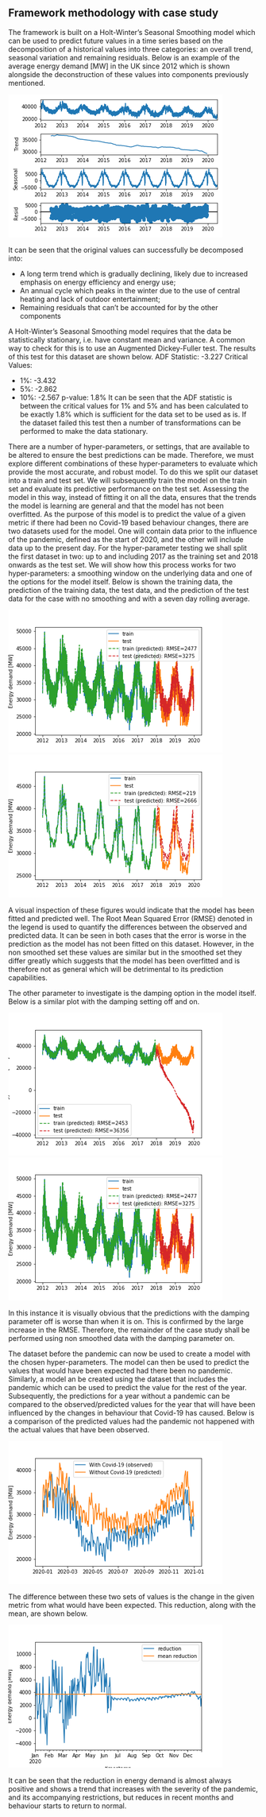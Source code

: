 ## Framework methodology with case study
The framework is built on a Holt-Winter’s Seasonal Smoothing model which can be used to predict future values in a time series based on the decomposition of a historical values into three categories: an overall trend, seasonal variation and remaining residuals. Below is an example of the average energy demand [MW] in the UK since 2012 which is shown alongside the deconstruction of these values into components previously mentioned.

![Decomposition of original signal](img/seasonal_decomposition_not_smoothed.png)

It can be seen that the original values can successfully be decomposed into:
- A long term trend which is gradually declining, likely due to increased emphasis on energy efficiency and energy use;
- An annual cycle which peaks in the winter due to the use of central heating and lack of outdoor entertainment;
- Remaining residuals that can’t be accounted for by the other components

A Holt-Winter’s Seasonal Smoothing model requires that the data be statistically stationary, i.e. have constant mean and variance. A common way to check for this is to use an Augmented Dickey-Fuller test. The results of this test for this dataset are shown below.
ADF Statistic: -3.227
Critical Values:
- 1%: -3.432
- 5%: -2.862
- 10%: -2.567
p-value: 1.8%
It can be seen that the ADF statistic is between the critical values for 1% and 5% and has been calculated to be exactly 1.8% which is sufficient for the data set to be used as is. If the dataset failed this test then a number of transformations can be performed to make the data stationary.

There are a number of hyper-parameters, or settings, that are available to be altered to ensure the best predictions can be made. Therefore, we must explore different combinations of these hyper-parameters to evaluate which provide the most accurate, and robust model. To do this we split our dataset into a train and test set. We will subsequently train the model on the train set and evaluate its predictive performance on the test set. Assessing the model in this way, instead of fitting it on all the data, ensures that the trends the model is learning are general and that the model has not been overfitted. As the purpose of this model is to predict the value of a given metric if there had been no Covid-19 based behaviour changes, there are two datasets used for the model. One will contain data prior to the influence of the pandemic, defined as the start of 2020, and the other will include data up to the present day. For the hyper-parameter testing we shall split the first dataset in two: up to and including 2017 as the training set and 2018 onwards as the test set. We will show how this process works for two hyper-parameters: a smoothing window on the underlying data and one of the options for the model itself. Below is shown the training data, the prediction of the training data, the test data, and the prediction of the test data for the case with no smoothing and with a seven day rolling average.

![Hyper-parameter testing - not smoothed](img/hyper-parameter_testing_not_smoothed_trend_add_seasonal_mul_damped.png)
![Hyper-parameter testing - smoothed](img/hyper-parameter_testing_smoothed_trend_add_seasonal_mul_damped.png)

A visual inspection of these figures would indicate that the model has been fitted and predicted well. The Root Mean Squared Error (RMSE) denoted in the legend is used to quantify the differences between the observed and predicted data. It can be seen in both cases that the error is worse in the prediction as the model has not been fitted on this dataset. However, in the non smoothed set these values are similar but in the smoothed set they differ greatly which suggests that the model has been overfitted and is therefore not as general which will be detrimental to its prediction capabilities.

The other parameter to investigate is the damping option in the model itself. Below is a similar plot with the damping setting off and on.

![Hyper-parameter testing - not damped](img/hyper-parameter_testing_not_smoothed_trend_add_seasonal_mul_not_damped.png)
![Hyper-parameter testing - damped](img/hyper-parameter_testing_not_smoothed_trend_add_seasonal_mul_damped.png)

In this instance it is visually obvious that the predictions with the damping parameter off is worse than when it is on. This is confirmed by the large increase in the RMSE. Therefore, the remainder of the case study shall be performed using non smoothed data with the damping parameter on.

The dataset before the pandemic can now be used to create a model with the chosen hyper-parameters. The model can then be used to predict the values that would have been expected had there been no pandemic. Similarly, a model an be created using the dataset that includes the pandemic which can be used to predict the value for the rest of the year. Subsequently, the predictions for a year without a pandemic can be compared to the observed/predicted values for the year that will have been influenced by the changes in behaviour that Covid-19 has caused. Below is a comparison of the predicted values had the pandemic not happened with the actual values that have been observed.

![with-without comparison](img/with_without_comparison_not_smoothed_trend_add_seasonal_mul_damped.png)

The difference between these two sets of values is the change in the given metric from what would have been expected. This reduction, along with the mean, are shown below.

![reduction](img/estimated_reduction_not_smoothed_trend_add_seasonal_mul_damped.png)

It can be seen that the reduction in energy demand is almost always positive and shows a trend that increases with the severity of the pandemic, and its accompanying restrictions, but reduces in recent months and behaviour starts to return to normal.
